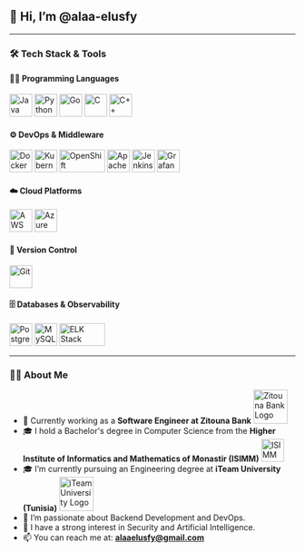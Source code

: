 ## 👋 Hi, I’m @alaa-elusfy

---

### 🛠️ Tech Stack & Tools

#### 👨‍💻 Programming Languages
<p align="left">
  <img src="https://cdn.jsdelivr.net/gh/devicons/devicon/icons/java/java-original.svg" alt="Java" width="40" height="40"/>
  <img src="https://cdn.jsdelivr.net/gh/devicons/devicon/icons/python/python-original.svg" alt="Python" width="40" height="40"/>
  <img src="https://cdn.jsdelivr.net/gh/devicons/devicon/icons/go/go-original.svg" alt="Go" width="40" height="40"/>
  <img src="https://upload.wikimedia.org/wikipedia/commons/thumb/1/18/C_Programming_Language.svg/570px-C_Programming_Language.svg.png" alt="C" width="40" height="40"/>
  <img src="https://cdn.jsdelivr.net/gh/devicons/devicon/icons/cplusplus/cplusplus-original.svg" alt="C++" width="40" height="40"/>
</p>

#### ⚙️ DevOps & Middleware
<p align="left">
  <img src="https://cdn.jsdelivr.net/gh/devicons/devicon/icons/docker/docker-original.svg" alt="Docker" width="40" height="40"/>
  <img src="https://cdn.jsdelivr.net/gh/devicons/devicon/icons/kubernetes/kubernetes-plain.svg" alt="Kubernetes" width="40" height="40"/>
  <img src="https://www.svgrepo.com/show/354143/openshift.svg" alt="OpenShift" width="80" height="40"/>
  <img src="https://www.svgrepo.com/show/353403/apache-camel.svg" alt="Apache Camel" width="40" height="40"/>
  <img src="https://cdn.jsdelivr.net/gh/devicons/devicon/icons/jenkins/jenkins-original.svg" alt="Jenkins" width="40" height="40"/>
  <img src="https://upload.wikimedia.org/wikipedia/commons/3/3b/Grafana_icon.svg" alt="Grafana" width="40" height="40"/>
</p>

#### ☁️ Cloud Platforms
<p align="left">
  <img src="https://www.svgrepo.com/show/376356/aws.svg" alt="AWS" width="40" height="40"/>
  <img src="https://cdn.jsdelivr.net/gh/devicons/devicon/icons/azure/azure-original.svg" alt="Azure" width="40" height="40"/>
</p>

#### 🔧 Version Control
<p align="left">
  <img src="https://cdn.jsdelivr.net/gh/devicons/devicon/icons/git/git-original.svg" alt="Git" width="40" height="40"/>
</p>

#### 🗄️ Databases & Observability
<p align="left">
  <img src="https://cdn.jsdelivr.net/gh/devicons/devicon/icons/postgresql/postgresql-original.svg" alt="PostgreSQL" width="40" height="40"/>
  <img src="https://cdn.jsdelivr.net/gh/devicons/devicon/icons/mysql/mysql-original.svg" alt="MySQL" width="40" height="40"/>
  <img src="https://cdn.worldvectorlogo.com/logos/elastic-stack.svg" alt="ELK Stack" width="80" height="40"/>
</p>

---

### 🧑‍🎓 About Me

- 💼 Currently working as a **Software Engineer at Zitouna Bank** <img src="https://www.banquezitouna.com/themes/custom/particuliers/logo.svg" alt="Zitouna Bank Logo" width="60" height="60" />
- 🎓 I hold a Bachelor's degree in Computer Science from the **Higher Institute of Informatics and Mathematics of Monastir (ISIMM)** <img src="https://upload.wikimedia.org/wikipedia/fr/thumb/0/06/ISIM_LOGO_ar.png/330px-ISIM_LOGO_ar.png" alt="ISIMM Logo" width="40" height="40" />
- 🎓 I’m currently pursuing an Engineering degree at **iTeam University (Tunisia)** <img src="https://iteam-univ.tn/wp-content/uploads/2020/07/Logo_iTeamUniversity.png" alt="iTeam University Logo" width="60" height="60" />
- 👀 I’m passionate about Backend Development and DevOps.  
- 🌱 I have a strong interest in Security and Artificial Intelligence.  
- 📫 You can reach me at: **alaaelusfy@gmail.com**
